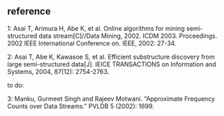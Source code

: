 ## reference  
1: Asai T, Arimura H, Abe K, et al. Online algorithms for mining semi-structured data stream[C]//Data Mining, 2002. ICDM 2003. Proceedings. 2002 IEEE International Conference on. IEEE, 2002: 27-34.  

2: Asai T, Abe K, Kawasoe S, et al. Efficient substructure discovery from large semi-structured data[J]. IEICE TRANSACTIONS on Information and Systems, 2004, 87(12): 2754-2763.

to do:  

3: Manku, Gurmeet Singh and Rajeev Motwani. “Approximate Frequency Counts over Data Streams.” PVLDB 5 (2002): 1699.
